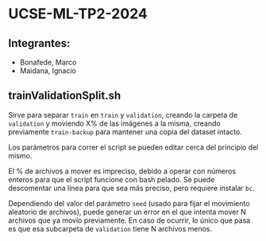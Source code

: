 # UCSE-ML-TP2-2024

## Integrantes:
* Bonafede, Marco
* Maidana, Ignacio

## trainValidationSplit.sh
Sirve para separar `train` en `train` y `validation`, creando la carpeta de `validation` y moviendo X% de las imágenes a la misma, creando previamente `train-backup` para mantener una copia del dataset intacto.

Los parámetros para correr el script se pueden editar cerca del principio del mismo.

El % de archivos a mover es impreciso, debido a operar con números enteros para que el script funcione con bash pelado. Se puede descomentar una línea para que sea más preciso, pero requiere instalar `bc`.

Dependiendo del valor del parámetro `seed` (usado para fijar el movimiento aleatorio de archivos), puede generar un error en el que intenta mover N archivos que ya movío previamente. En caso de ocurrir, lo único que pasa es que esa subcarpeta de `validation` tiene N archivos menos.
